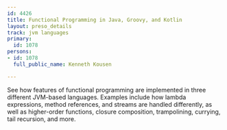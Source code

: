 ```yaml
---
id: 4426
title: Functional Programming in Java, Groovy, and Kotlin
layout: preso_details
track: jvm languages
primary:
  id: 1078
persons:
- id: 1078
  full_public_name: Kenneth Kousen

---
```

See how features of functional programming are implemented in three different JVM-based languages. Examples include how lambda expressions, method references, and streams are handled differently, as well as higher-order functions, closure composition, trampolining, currying, tail recursion, and more.